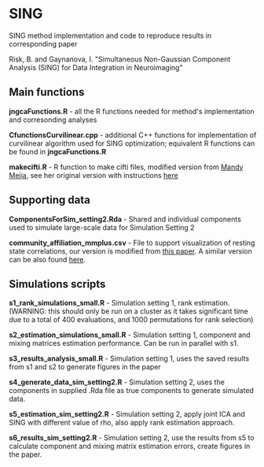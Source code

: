 # SING

SING method implementation and code to reproduce results in corresponding paper

Risk, B. and Gaynanova, I. "Simultaneous Non-Gaussian Component Analysis (SING) for Data Integration in Neuroimaging"

## Main functions

**jngcaFunctions.R** - all the R functions needed for method's implementation and corresonding analyses

**CfunctionsCurvilinear.cpp** - additional C++ functions for implementation of curvilinear algorithm used for SING optimization; equivalent R functions can be found in **jngcaFunctions.R**

**makecifti.R** - R function to make cifti files, modified version from [Mandy Mejia](https://mandymejia.com), see her original version with instructions [here](https://mandymejia.com/2016/10/28/r-function-to-write-cifti-files/)

## Supporting data

**ComponentsForSim_setting2.Rda** - Shared and individual components used to simulate large-scale data for Simulation Setting 2

**community_affiliation_mmplus.csv** - File to support visualization of resting state correlations, our version is modified from [this paper](https://www.nature.com/articles/s41598-019-55738-y). A similar version can be also found [here](https://github.com/emergelab/hierarchical-brain-networks/blob/master/brainmaps/node_affiliations/AA_all_maps.csv).

## Simulations scripts

**s1_rank_simulations_small.R** - Simulation setting 1, rank estimation. (WARNING: this should only be run on a cluster as it takes significant time due to a total of 400 evaluations, and 1000 permutations for rank selection)

**s2_estimation_simulations_small.R** - Simulation setting 1, component and mixing matrices estimation performance. Can be run in parallel with s1.

**s3_results_analysis_small.R** - Simulation setting 1, uses the saved results from s1 and s2 to generate figures in the paper

**s4_generate_data_sim_setting2.R** - Simulation setting 2, uses the components in supplied .Rda file as true components to generate simulated data.

**s5_estimation_sim_setting2.R** - Simulation setting 2, apply joint ICA and SING with different value of rho, also apply rank estimation approach.

**s6_results_sim_setting2.R** - Simulation setting 2, use the results from s5 to calculate component and mixing matrix estimation errors, create figures in the paper.

